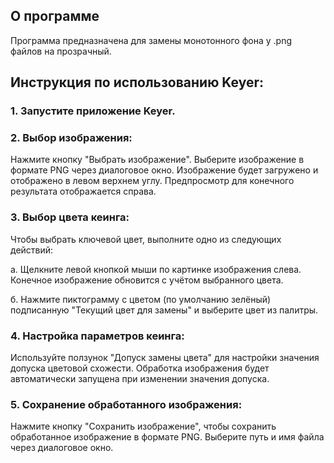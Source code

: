 ## О программе
Программа предназначена для замены монотонного фона у .png файлов на прозрачный.

## Инструкция по использованию Keyer:

### 1. Запустите приложение Keyer.
### 2. Выбор изображения:
Нажмите кнопку "Выбрать изображение".
Выберите изображение в формате PNG через диалоговое окно.
Изображение будет загружено и отображено в левом верхнем углу.
Предпросмотр для конечного результата отображается справа.

### 3. Выбор цвета кеинга:
Чтобы выбрать ключевой цвет, выполните одно из следующих действий:

 а. Щелкните левой кнопкой мыши по картинке изображения слева. Конечное изображение обновится с учётом выбранного цвета.
 
 б. Нажмите пиктограмму с цветом (по умолчанию зелёный) подписанную "Текущий цвет для замены" и выберите цвет из палитры.

### 4. Настройка параметров кеинга:
Используйте ползунок "Допуск замены цвета" для настройки значения допуска цветовой схожести.
Обработка изображения будет автоматически запущена при изменении значения допуска.

### 5. Сохранение обработанного изображения:
Нажмите кнопку "Сохранить изображение", чтобы сохранить обработанное изображение в формате PNG.
Выберите путь и имя файла через диалоговое окно.
